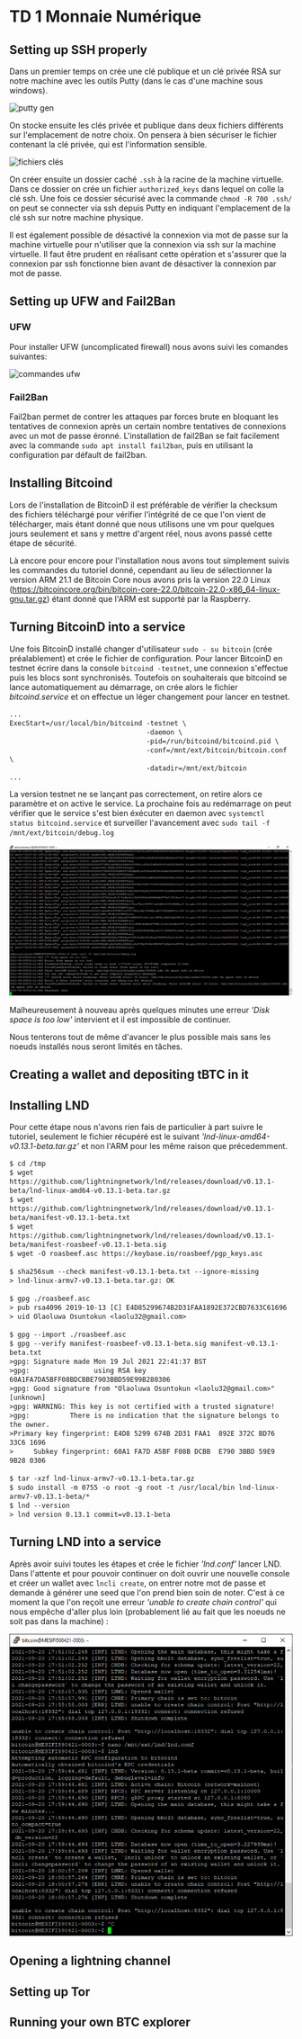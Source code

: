 # TD 1 Monnaie Numérique

## Setting up SSH properly

Dans un premier temps on crée une clé publique et un clé privée RSA sur notre machine avec les outils Putty (dans le cas d'une machine sous windows).

![putty gen](https://user-images.githubusercontent.com/62909821/134141715-b77ce04a-485c-4f60-96de-7b0138d46616.PNG)

On stocke ensuite les clés privée et publique dans deux fichiers différents sur l'emplacement de notre choix. On pensera à bien sécuriser le fichier contenant la clé privée, qui est l'information sensible.

![fichiers clés](https://user-images.githubusercontent.com/62909821/134142125-5fe64430-4999-4d82-9730-5f697af94d3d.PNG)

On créer ensuite un dossier caché `.ssh` à la racine de la machine virtuelle. Dans ce dossier on crée un fichier `authorized_keys` dans lequel on colle la clé ssh. Une fois ce dossier sécurisé avec la commande `chmod -R 700 .ssh/` on peut se connecter via ssh depuis Putty en indiquant l'emplacement de la clé ssh sur notre machine physique.

Il est également possible de désactivé la connexion via mot de passe sur la machine virtuelle pour n'utiliser que la connexion via ssh sur la machine virtuelle. Il faut être prudent en réalisant cette opération et s'assurer que la connexion par ssh fonctionne bien avant de désactiver la connexion par mot de passe.

## Setting up UFW and Fail2Ban 

### UFW 

Pour installer UFW (uncomplicated firewall) nous avons suivi les comandes suivantes: 

![commandes ufw](https://user-images.githubusercontent.com/62909821/134174219-279c8088-90f3-4f23-a292-d2a42136632d.PNG)

### Fail2Ban

Fail2ban permet de contrer les attaques par forces brute en bloquant les tentatives de connexion après un certain nombre tentatives de connexions avec un mot de passe éronné.
L'installation de fail2Ban se fait facilement avec la commande `sudo apt install fail2ban`, puis en utilisant la configuration par défault de fail2ban.

## Installing Bitcoind 

Lors de l'installation de BitcoinD il est préférable de vérifier la checksum des fichiers téléchargé pour vérifier l'intégrité de ce que l'on vient de télécharger, mais étant donné que nous utilisons une vm pour quelques jours seulement et sans y mettre d'argent réel, nous avons passé cette étape de sécurité.

Là encore pour encore pour l'installation nous avons tout simplement suivis les commandes du tutoriel donné, cependant au lieu de sélectionner la version ARM 21.1 de Bitcoin Core nous avons pris la version 22.0 Linux (https://bitcoincore.org/bin/bitcoin-core-22.0/bitcoin-22.0-x86_64-linux-gnu.tar.gz) étant donné que l'ARM est supporté par la Raspberry.

## Turning BitcoinD into a service

Une fois BitcoinD installé changer d'utilisateur ```sudo - su bitcoin``` (crée préalablement) et crée le fichier de configuration. Pour lancer BitcoinD en testnet écrire dans la console ```bitcoind -testnet```, une connexion s'effectue puis les blocs sont synchronisés. Toutefois on souhaiterais que bitcoind se lance automatiquement au démarrage, on crée alors le fichier *bitcoind.service* et on effectue un léger changement pour lancer en testnet.

```
...
ExecStart=/usr/local/bin/bitcoind -testnet \ 
                                  -daemon \
                                  -pid=/run/bitcoind/bitcoind.pid \
                                  -conf=/mnt/ext/bitcoin/bitcoin.conf \
                                  -datadir=/mnt/ext/bitcoin
...
```

La version testnet ne se lançant pas correctement, on retire alors ce paramètre et on active le service. La prochaine fois au redémarrage on peut vérifier que le service s'est bien éxécuter en daemon avec ```systemctl status bitcoind.service``` et surveiller l'avancement avec ```sudo tail -f /mnt/ext/bitcoin/debug.log```

![tail debug log](Readme_Images/tail_and_disk_space_too_low.png)

Malheureusement à nouveau après quelques minutes une erreur *'Disk space is too low'* intervient et il est impossible de continuer.

Nous tenterons tout de même d'avancer le plus possible mais sans les noeuds installés nous seront limités en tâches.

## Creating a wallet and depositing tBTC in it 

## Installing LND

Pour cette étape nous n'avons rien fais de particulier à part suivre le tutoriel, seulement le fichier récupéré est le suivant *'lnd-linux-amd64-v0.13.1-beta.tar.gz'* et non l'ARM pour les même raison que précedemment.

```
$ cd /tmp
$ wget https://github.com/lightningnetwork/lnd/releases/download/v0.13.1-beta/lnd-linux-amd64-v0.13.1-beta.tar.gz
$ wget https://github.com/lightningnetwork/lnd/releases/download/v0.13.1-beta/manifest-v0.13.1-beta.txt
$ wget https://github.com/lightningnetwork/lnd/releases/download/v0.13.1-beta/manifest-roasbeef-v0.13.1-beta.sig
$ wget -O roasbeef.asc https://keybase.io/roasbeef/pgp_keys.asc

$ sha256sum --check manifest-v0.13.1-beta.txt --ignore-missing
> lnd-linux-armv7-v0.13.1-beta.tar.gz: OK

$ gpg ./roasbeef.asc
> pub rsa4096 2019-10-13 [C] E4D85299674B2D31FAA1892E372CBD7633C61696
> uid Olaoluwa Osuntokun <laolu32@gmail.com>

$ gpg --import ./roasbeef.asc
$ gpg --verify manifest-roasbeef-v0.13.1-beta.sig manifest-v0.13.1-beta.txt
>gpg: Signature made Mon 19 Jul 2021 22:41:37 BST
>gpg:                using RSA key 60A1FA7DA5BFF08BDCBBE7903BBD59E99B280306
>gpg: Good signature from "Olaoluwa Osuntokun <laolu32@gmail.com>" [unknown]
>gpg: WARNING: This key is not certified with a trusted signature!
>gpg:          There is no indication that the signature belongs to the owner.
>Primary key fingerprint: E4D8 5299 674B 2D31 FAA1  892E 372C BD76 33C6 1696
>     Subkey fingerprint: 60A1 FA7D A5BF F08B DCBB  E790 3BBD 59E9 9B28 0306

$ tar -xzf lnd-linux-armv7-v0.13.1-beta.tar.gz
$ sudo install -m 0755 -o root -g root -t /usr/local/bin lnd-linux-armv7-v0.13.1-beta/*
$ lnd --version
> lnd version 0.13.1 commit=v0.13.1-beta
```

## Turning LND into a service

Après avoir suivi toutes les étapes et crée le fichier *'lnd.conf'* lancer LND. Dans l'attente et pour pouvoir continuer on doit ouvrir une nouvelle console et créer un wallet avec ```lncli create```, on entrer notre mot de passe et demande à générer une seed que l'on prend bien soin de noter. C'est à ce moment la que l'on reçoit une erreur *'unable to create chain control'* qui nous empêche d'aller plus loin (probablement lié au fait que les noeuds ne soit pas dans la machine) :

![tail debug log](Readme_Images/unable_create_chain_control.PNG)

## Opening a lightning channel

## Setting up Tor

## Running your own BTC explorer
